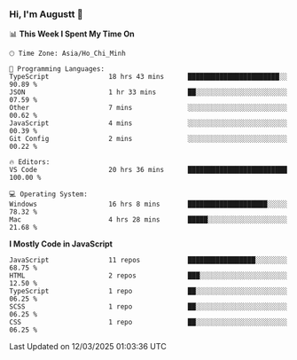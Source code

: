 ### Hi, I'm Augustt 👋

<!--START_SECTION:waka-->
📊 **This Week I Spent My Time On** 

```text
🕑︎ Time Zone: Asia/Ho_Chi_Minh

💬 Programming Languages: 
TypeScript               18 hrs 43 mins      ███████████████████████░░   90.89 % 
JSON                     1 hr 33 mins        ██░░░░░░░░░░░░░░░░░░░░░░░   07.59 % 
Other                    7 mins              ░░░░░░░░░░░░░░░░░░░░░░░░░   00.62 % 
JavaScript               4 mins              ░░░░░░░░░░░░░░░░░░░░░░░░░   00.39 % 
Git Config               2 mins              ░░░░░░░░░░░░░░░░░░░░░░░░░   00.22 % 

🔥 Editors: 
VS Code                  20 hrs 36 mins      █████████████████████████   100.00 % 

💻 Operating System: 
Windows                  16 hrs 8 mins       ████████████████████░░░░░   78.32 % 
Mac                      4 hrs 28 mins       █████░░░░░░░░░░░░░░░░░░░░   21.68 % 
```

**I Mostly Code in JavaScript** 

```text
JavaScript               11 repos            █████████████████░░░░░░░░   68.75 % 
HTML                     2 repos             ███░░░░░░░░░░░░░░░░░░░░░░   12.50 % 
TypeScript               1 repo              ██░░░░░░░░░░░░░░░░░░░░░░░   06.25 % 
SCSS                     1 repo              ██░░░░░░░░░░░░░░░░░░░░░░░   06.25 % 
CSS                      1 repo              ██░░░░░░░░░░░░░░░░░░░░░░░   06.25 % 
```




 Last Updated on 12/03/2025 01:03:36 UTC
<!--END_SECTION:waka-->
